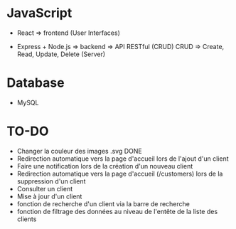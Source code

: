 # JavaScript

- React => frontend (User Interfaces)  

- Express + Node.js => backend => API RESTful (CRUD)
 CRUD => Create, Read, Update, Delete
(Server)

# Database 
- MySQL


# TO-DO

- Changer la couleur des images .svg									DONE
- Redirection automatique vers la page d'accueil lors de l'ajout d'un client
- Faire une notification lors de la création d'un nouveau client
- Redirection automatique vers la page d'accueil (/customers) lors de la suppression d'un client
- Consulter un client
- Mise à jour d'un client
- fonction de recherche d'un client via la barre de recherche
- fonction de filtrage des données au niveau de l'entête de la liste des clients